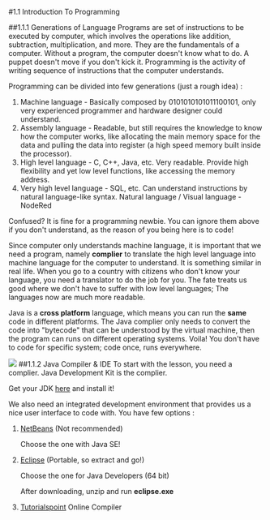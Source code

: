 ﻿#1.1 Introduction To Programming

##1.1.1 Generations of Language
Programs are set of instructions to be executed by computer, which involves the operations like addition, subtraction, multiplication, and more. They are the fundamentals of a computer. Without a program, the computer doesn't know what to do. A puppet doesn't move if you don't kick it. Programming is the activity of writing sequence of instructions that the computer understands.

Programming can be divided into few generations (just a rough idea) :

1. Machine language - Basically composed by 0101010101011100101, only very experienced programmer and hardware designer could understand.
2. Assembly language - Readable, but still requires the knowledge to know how the computer works, like allocating the main memory space for the data and pulling the data into register (a high speed memory built inside the processor).
3. High level language - C, C++, Java, etc. Very readable. Provide high flexibility and yet low level functions, like accessing the memory address.
4. Very high level language - SQL, etc. Can understand instructions by natural language-like syntax.
Natural language / Visual language - NodeRed

Confused? It is fine for a programming newbie. You can ignore them above if you don't understand, as the reason of you being here is to code!

Since computer only understands machine language, it is important that we need a program, namely **complier** to translate the high level language into machine language for the computer to understand. It is something similar in real life. When you go to a country with citizens who don't know your language, you need a translator to do the job for you. The fate treats us good where we don't have to suffer with low level languages; The languages now are much more readable.

Java is a **cross platform** language, which means you can run the **same** code in different platforms. The Java complier only needs to convert the code into "bytecode" that can be understood by the virtual machine, then the program can runs on different operating systems. Voila! You don't have to code for specific system; code once, runs everywhere.

![](http://www.careerbless.com/images/JavaArchitecture2.jpg)
##1.1.2 Java Compiler & IDE
To start with the lesson, you need a complier. Java Development Kit is the complier.

Get your JDK [here](http://www.oracle.com/technetwork/java/javase/downloads/index.html) and install it!

We also need an integrated development environment that provides us a nice user interface to code with. You have few options :

1. <a href="https://netbeans.org/downloads/index.html" target="_blank">NetBeans</a> (Not recommended)

    Choose the one with Java SE!

2. <a href="http://www.eclipse.org/downloads/eclipse-packages" target="_blank">Eclipse</a> (Portable, so extract and go!)

    Choose the one for Java Developers (64 bit)

    After downloading, unzip and run **eclipse.exe**

3. <a href="http://www.tutorialspoint.com/compile_java_online.php" target="_blank">Tutorialspoint</a>
   Online Compiler